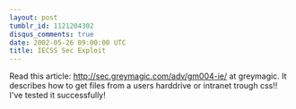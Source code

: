 ```yaml
---
layout: post
tumblr_id: 1121204302
disqus_comments: true
date: 2002-05-26 09:00:00 UTC
title: IECSS Sec Exploit
---
```


Read this article: http://sec.greymagic.com/adv/gm004-ie/ at greymagic. It describes how to get files from a users harddrive or intranet trough css!! I've tested it successfully!
